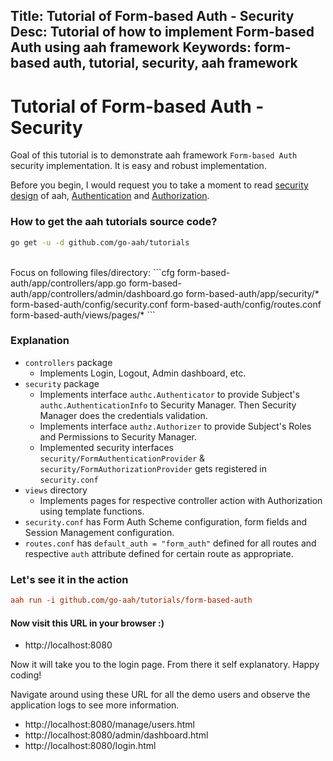Title: Tutorial of Form-based Auth - Security
Desc: Tutorial of how to implement Form-based Auth using aah framework
Keywords: form-based auth, tutorial, security, aah framework
---
# Tutorial of Form-based Auth - Security

Goal of this tutorial is to demonstrate aah framework `Form-based Auth` security implementation. It is easy and robust implementation.

Before you begin, I would request you to take a moment to read [security design](/security-design.html) of aah, [Authentication](/authentication.html) and [Authorization](/authorization.html).

### How to get the aah tutorials source code?

```bash
go get -u -d github.com/go-aah/tutorials
```

<br>
Focus on following files/directory:
```cfg
  form-based-auth/app/controllers/app.go
  form-based-auth/app/controllers/admin/dashboard.go
  form-based-auth/app/security/*
  form-based-auth/config/security.conf
  form-based-auth/config/routes.conf
  form-based-auth/views/pages/*
```

### Explanation

  * `controllers` package
      - Implements Login, Logout, Admin dashboard, etc.
  * `security` package
      - Implements interface `authc.Authenticator` to provide Subject's `authc.AuthenticationInfo` to Security Manager. Then Security Manager does the credentials validation.
      - Implements interface `authz.Authorizer` to provide Subject's Roles and Permissions to Security Manager.
      - Implemented security interfaces `security/FormAuthenticationProvider` & `security/FormAuthorizationProvider` gets registered in `security.conf`
  * `views` directory
      - Implements pages for respective controller action with Authorization using template functions.
  * `security.conf` has Form Auth Scheme configuration, form fields and Session Management configuration.
  * `routes.conf` has `default_auth = "form_auth"` defined for all routes and respective `auth` attribute defined for certain route as appropriate.

### Let's see it in the action

```cfg
aah run -i github.com/go-aah/tutorials/form-based-auth
```

#### Now visit this URL in your browser :)

  * http://localhost:8080

Now it will take you to the login page. From there it self explanatory. Happy coding!

Navigate around using these URL for all the demo users and observe the application logs to see more information.

  * http://localhost:8080/manage/users.html
  * http://localhost:8080/admin/dashboard.html
  * http://localhost:8080/login.html

<br><br>
